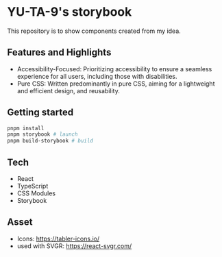 # YU-TA-9's storybook

This repository is to show components created from my idea.

## Features and Highlights

- Accessibility-Focused: Prioritizing accessibility to ensure a seamless experience for all users, including those with disabilities.
- Pure CSS: Written predominantly in pure CSS, aiming for a lightweight and efficient design, and reusability.

## Getting started

```bash
pnpm install
pnpm storybook # launch
pnpm build-storybook # build
```

## Tech

- React
- TypeScript
- CSS Modules
- Storybook

## Asset

- Icons: <https://tabler-icons.io/>
- used with SVGR: <https://react-svgr.com/>
